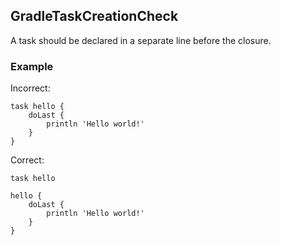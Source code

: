## GradleTaskCreationCheck

A task should be declared in a separate line before the closure.

### Example

Incorrect:

```
task hello {
    doLast {
        println 'Hello world!'
    }
}
```

Correct:

```
task hello

hello {
    doLast {
        println 'Hello world!'
    }
}
```